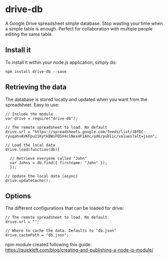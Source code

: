 # drive-db
A Google Drive spreadsheet simple database. Stop wasting your time when a simple table is enough. Perfect for collaboration with multiple people editing the same table.

## Install it

To install it within your node.js application, simply do:

    npm install drive-db --save

## Retrieving the data

The database is stored locally and updated when you want from the spreadsheet. Easy to use:

    // Include the module
    var drive = require("drive-db");

    // The remote spreadsheet to load. No default
    drive.url = "https://spreadsheets.google.com/feeds/list/1BfDC-ryuqahvAVKFpu21KytkBWsFDSV4clNex4F1AXc/od6/public/values?alt=json";

    // Load the local data
    drive.load(function(db){

      // Retrieve everyone called "John"
      var Johns = db.find({ firstname: "John" });
      });

    // Update the local data (async)
    drive.updateCache();



## Options

The different configurations that can be loaded for drive:

    // The remote spreadsheet to load. No default
    drive.url = "";

    // Where to cache the data. Defaults to "db.json"
    drive.cachePath = "db.json";




npm module created following this guide: https://quickleft.com/blog/creating-and-publishing-a-node-js-module/
